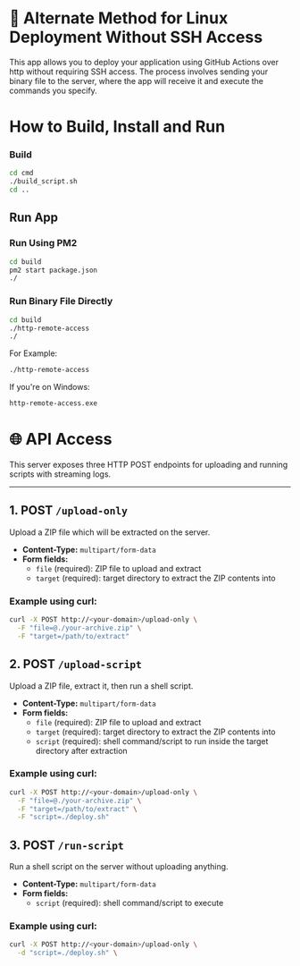 # 🚀 Alternate Method for Linux Deployment Without SSH Access

This app allows you to deploy your application using GitHub Actions over http without requiring SSH access. The process involves sending your binary file to the server, where the app will receive it and execute the commands you specify.

# How to Build, Install and Run

### Build

```bash
cd cmd
./build_script.sh
cd ..
```

## Run App

### Run Using PM2

```bash
cd build
pm2 start package.json
./
```

### Run Binary File Directly

```bash
cd build
./http-remote-access
./
```

For Example:

```bash
./http-remote-access
```

If you're on Windows:

```bash
http-remote-access.exe
```

# 🌐 API Access

This server exposes three HTTP POST endpoints for uploading and running scripts with streaming logs.

---

## 1. POST `/upload-only`

Upload a ZIP file which will be extracted on the server.

- **Content-Type:** `multipart/form-data`
- **Form fields:**
  - `file` (required): ZIP file to upload and extract
  - `target` (required): target directory to extract the ZIP contents into

### Example using curl:

```bash
curl -X POST http://<your-domain>/upload-only \
  -F "file=@./your-archive.zip" \
  -F "target=/path/to/extract"
```

## 2. POST `/upload-script`

Upload a ZIP file, extract it, then run a shell script.

- **Content-Type:** `multipart/form-data`
- **Form fields:**
  - `file` (required): ZIP file to upload and extract
  - `target` (required): target directory to extract the ZIP contents into
  - `script` (required): shell command/script to run inside the target directory after extraction

### Example using curl:

```bash
curl -X POST http://<your-domain>/upload-only \
  -F "file=@./your-archive.zip" \
  -F "target=/path/to/extract" \
  -F "script=./deploy.sh"
```

## 3. POST `/run-script`

Run a shell script on the server without uploading anything.

- **Content-Type:** `multipart/form-data`
- **Form fields:**
  - `script` (required): shell command/script to execute

### Example using curl:

```bash
curl -X POST http://<your-domain>/upload-only \
  -d "script=./deploy.sh" \
```
